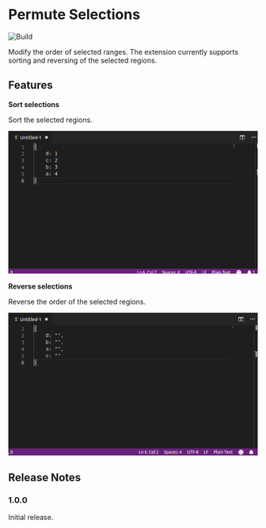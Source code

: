 # Permute Selections
![Build](https://travis-ci.com/jaakkosadeharju/permute-selections.svg?branch=master)

Modify the order of selected ranges. The extension currently supports sorting and reversing of the selected regions. 

## Features

**Sort selections**

Sort the selected regions.

![Reverse selections](images/sort.gif)

**Reverse selections**

Reverse the order of the selected regions.

![Reverse selections](images/reverse.gif)

## Release Notes

### 1.0.0

Initial release.
